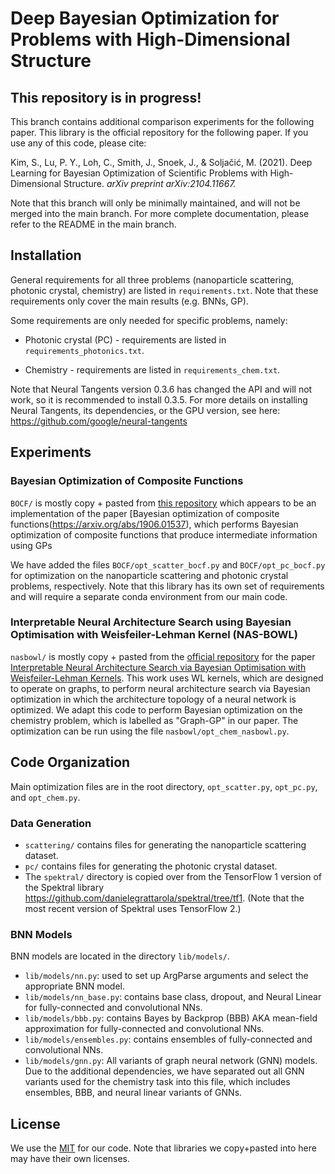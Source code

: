 # Deep Bayesian Optimization for Problems with High-Dimensional Structure

## This repository is in progress!

This branch contains additional comparison experiments for the following paper. This library is the official repository for the following paper. If you use any of this code, please cite:

Kim, S., Lu, P. Y., Loh, C., Smith, J., Snoek, J., & Soljačić, M. (2021). Deep Learning for Bayesian Optimization of Scientific Problems with High-Dimensional Structure. *arXiv preprint arXiv:2104.11667.*

Note that this branch will only be minimally maintained, and will not be merged into the main branch.
For more complete documentation, please refer to the README in the main branch.

## Installation

General requirements for all three problems (nanoparticle scattering, photonic crystal, chemistry) 
are listed in `requirements.txt`. 
Note that these requirements only cover the main results (e.g. BNNs, GP).

Some requirements are only needed for specific problems, namely:
* Photonic crystal (PC) - requirements are listed in `requirements_photonics.txt`.

* Chemistry - requirements are listed in `requirements_chem.txt`.

Note that Neural Tangents version 0.3.6 has changed the API and will not work, so it is recommended to install 0.3.5. 
For more details on installing Neural Tangents, its dependencies, or the GPU version, see here:
https://github.com/google/neural-tangents


## Experiments

### Bayesian Optimization of Composite Functions

`BOCF/` is mostly copy + pasted from [this repository](https://github.com/RaulAstudillo/bocf) which appears to be 
an implementation of the paper [Bayesian optimization of composite functions(https://arxiv.org/abs/1906.01537), which performs Bayesian optimization of composite functions that
produce intermediate information using GPs

We have added the files `BOCF/opt_scatter_bocf.py` and `BOCF/opt_pc_bocf.py` for optimization on the nanoparticle
scattering and photonic crystal problems, respectively. Note that this library has its own set of requirements and
will require a separate conda environment from our main code.

### Interpretable Neural Architecture Search using Bayesian Optimisation with Weisfeiler-Lehman Kernel (NAS-BOWL)

`nasbowl/` is mostly copy + pasted from the [official repository](https://github.com/xingchenwan/nasbowl) for the paper 
[Interpretable Neural Architecture Search via Bayesian Optimisation with Weisfeiler-Lehman Kernels](https://openreview.net/pdf?id=j9Rv7qdXjd).
This work uses WL kernels, which are designed to operate on graphs, to perform neural architecture search via Bayesian
optimization in which the architecture topology of a neural network is optimized. We adapt this code to perform
Bayesian optimization on the chemistry problem, which is labelled as "Graph-GP" in our paper.
The optimization can be run using the file `nasbowl/opt_chem_nasbowl.py`.

## Code Organization

Main optimization files are in the root directory, `opt_scatter.py`, `opt_pc.py`, and `opt_chem.py`.

### Data Generation

* `scattering/` contains files for generating the nanoparticle scattering dataset.
* `pc/` contains files for generating the photonic crystal dataset.
* The `spektral/` directory is copied over from the TensorFlow 1 version of the Spektral library 
https://github.com/danielegrattarola/spektral/tree/tf1. 
(Note that the most recent version of Spektral uses TensorFlow 2.)

### BNN Models

BNN models are located in the directory `lib/models/`. 
* `lib/models/nn.py`: used to set up ArgParse arguments and select the appropriate BNN model.
* `lib/models/nn_base.py`: contains base class, dropout, and Neural Linear for fully-connected and convolutional NNs. 
* `lib/models/bbb.py`: contains Bayes by Backprop (BBB) AKA mean-field approximation for fully-connected and convolutional NNs. 
* `lib/models/ensembles.py`: contains ensembles of fully-connected and convolutional NNs.
* `lib/models/gnn.py`: All variants of graph neural network (GNN) models. Due to the additional dependencies, we have
separated out all GNN variants used for the chemistry task into this file, which includes ensembles, BBB, and neural linear variants of GNNs.

## License
We use the [MIT](https://choosealicense.com/licenses/mit/) for our code. 
Note that libraries we copy+pasted into here may have their own licenses.
